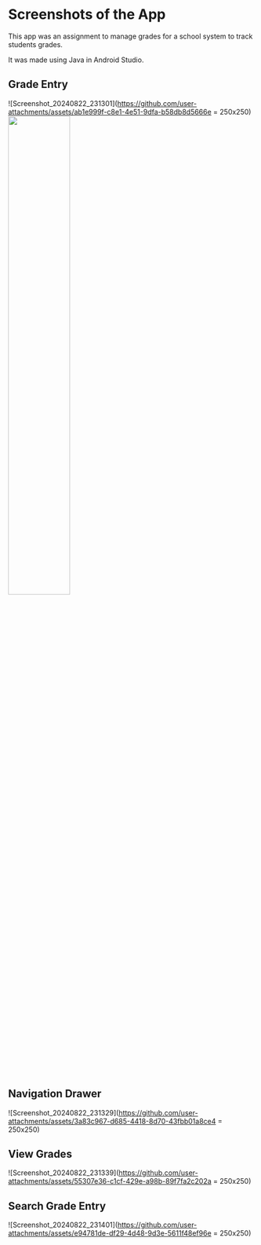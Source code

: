 # Screenshots of the App

This app was an assignment to manage grades for a school system to track students grades.

It was made using Java in Android Studio.

## Grade Entry
![Screenshot_20240822_231301](https://github.com/user-attachments/assets/ab1e999f-c8e1-4e51-9dfa-b58db8d5666e = 250x250)
<img src="https://github.com/user-attachments/assets/ab1e999f-c8e1-4e51-9dfa-b58db8d5666e" width=50% height=50%>

## Navigation Drawer
![Screenshot_20240822_231329](https://github.com/user-attachments/assets/3a83c967-d685-4418-8d70-43fbb01a8ce4 = 250x250)

## View Grades
![Screenshot_20240822_231339](https://github.com/user-attachments/assets/55307e36-c1cf-429e-a98b-89f7fa2c202a = 250x250)

## Search Grade Entry
![Screenshot_20240822_231401](https://github.com/user-attachments/assets/e94781de-df29-4d48-9d3e-5611f48ef96e = 250x250)

